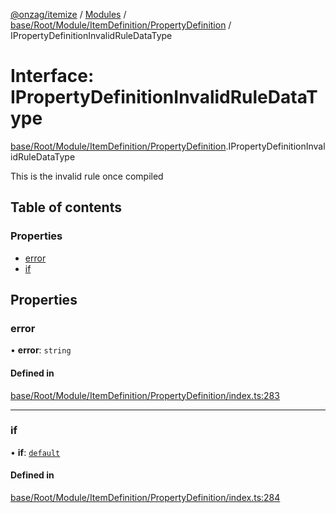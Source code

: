 [@onzag/itemize](../README.md) / [Modules](../modules.md) / [base/Root/Module/ItemDefinition/PropertyDefinition](../modules/base_Root_Module_ItemDefinition_PropertyDefinition.md) / IPropertyDefinitionInvalidRuleDataType

# Interface: IPropertyDefinitionInvalidRuleDataType

[base/Root/Module/ItemDefinition/PropertyDefinition](../modules/base_Root_Module_ItemDefinition_PropertyDefinition.md).IPropertyDefinitionInvalidRuleDataType

This is the invalid rule once compiled

## Table of contents

### Properties

- [error](base_Root_Module_ItemDefinition_PropertyDefinition.IPropertyDefinitionInvalidRuleDataType.md#error)
- [if](base_Root_Module_ItemDefinition_PropertyDefinition.IPropertyDefinitionInvalidRuleDataType.md#if)

## Properties

### error

• **error**: `string`

#### Defined in

[base/Root/Module/ItemDefinition/PropertyDefinition/index.ts:283](https://github.com/onzag/itemize/blob/59702dd5/base/Root/Module/ItemDefinition/PropertyDefinition/index.ts#L283)

___

### if

• **if**: [`default`](../classes/base_Root_Module_ItemDefinition_ConditionalRuleSet.default.md)

#### Defined in

[base/Root/Module/ItemDefinition/PropertyDefinition/index.ts:284](https://github.com/onzag/itemize/blob/59702dd5/base/Root/Module/ItemDefinition/PropertyDefinition/index.ts#L284)
